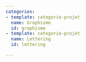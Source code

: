 ```yaml
---
categories:
- template: categorie-projet
  name: Graphisme
  id: graphisme
- template: categorie-projet
  name: Lettering
  id: lettering

---
```


